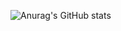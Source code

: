 ![Anurag's GitHub stats](https://github-readme-stats.vercel.app/api?username=prthik&show_icons=true&theme=transparent)
